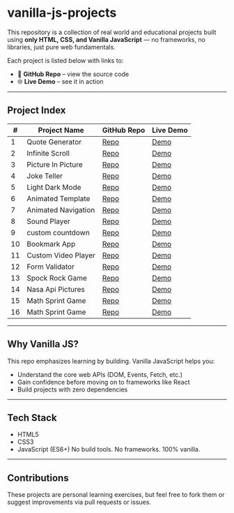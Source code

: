 # vanilla-js-projects

This repository is a collection of real world and educational projects built using **only HTML, CSS, and Vanilla JavaScript** — no frameworks, no libraries, just pure web fundamentals.

Each project is listed below with links to:
- 🔗 **GitHub Repo** – view the source code
- 🌐 **Live Demo** – see it in action
---
## Project Index

| #   | Project Name        | GitHub Repo                                               | Live Demo                                                |
| --- | ------------------- | --------------------------------------------------------- | -------------------------------------------------------- |
| 1   | Quote Generator     | [Repo](https://github.com/Abdo-Rabea/quote-generator)     | [Demo](https://abdo-rabea.github.io/quote-generator/)    |
| 2   | Infinite Scroll     | [Repo](https://github.com/Abdo-Rabea/infinite-scroll)     | [Demo](https://abdo-rabea.github.io/infinite-scroll)     |
| 3   | Picture In Picture  | [Repo](https://github.com/Abdo-Rabea/picture-in-picture)  | [Demo](https://abdo-rabea.github.io/picture-in-picture)  |
| 4   | Joke Teller         | [Repo](https://github.com/Abdo-Rabea/joke-teller)         | [Demo](https://abdo-rabea.github.io/joke-teller)         |
| 5   | Light Dark Mode     | [Repo](https://github.com/Abdo-Rabea/light-dark-mode)     | [Demo](https://abdo-rabea.github.io/light-dark-mode)     |
| 6   | Animated Template   | [Repo](https://github.com/Abdo-Rabea/animated-template)   | [Demo](https://abdo-rabea.github.io/animated-template)   |
| 7   | Animated Navigation | [Repo](https://github.com/Abdo-Rabea/animated-navigation) | [Demo](https://abdo-rabea.github.io/animated-navigation) |
| 8   | Sound Player        | [Repo](https://github.com/Abdo-Rabea/sound-player)        | [Demo](https://abdo-rabea.github.io/sound-player)        |
| 9   | custom countdown    | [Repo](https://github.com/Abdo-Rabea/custom-countdown)    | [Demo](https://abdo-rabea.github.io/custom-countdown)    |
| 10  | Bookmark App        | [Repo](https://github.com/Abdo-Rabea/bookmark-app)        | [Demo](https://abdo-rabea.github.io/bookmark-app)        |
| 11  | Custom Video Player | [Repo](https://github.com/Abdo-Rabea/video-player)        | [Demo](https://abdo-rabea.github.io/video-player)        |
| 12  | Form Validator      | [Repo](https://github.com/Abdo-Rabea/form-validator)      | [Demo](https://abdo-rabea.github.io/form-validator)      |
| 13  | Spock Rock Game     | [Repo](https://github.com/Abdo-Rabea/spock-rock-game)     | [Demo](https://abdo-rabea.github.io/spock-rock-game)     |
| 14  | Nasa Api Pictures   | [Repo](https://github.com/Abdo-Rabea/nasa-api-pictures)   | [Demo](https://abdo-rabea.github.io/nasa-api-pictures)   |
| 15  | Math Sprint Game    | [Repo](https://github.com/Abdo-Rabea/math-sprint-game)    | [Demo](https://abdo-rabea.github.io/math-sprint-game)    |
| 16  | Math Sprint Game    | [Repo](https://github.com/Abdo-Rabea/drag-and-drop)       | [Demo](https://abdo-rabea.github.io/drag-and-drop)       |

---

## Why Vanilla JS?

This repo emphasizes learning by building. Vanilla JavaScript helps you:
- Understand the core web APIs (DOM, Events, Fetch, etc.)
- Gain confidence before moving on to frameworks like React
- Build projects with zero dependencies

---
## Tech Stack

- HTML5
- CSS3
- JavaScript (ES6+)
No build tools. No frameworks. 100% vanilla.

---
## Contributions

These projects are personal learning exercises, but feel free to fork them or suggest improvements via pull requests or issues.